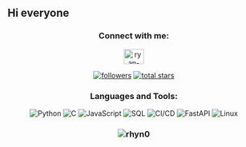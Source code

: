 ## Hi everyone


<h3 align="center">Connect with me:</h3>
<p align="center">
<a href="https://linkedin.com/in/ryan-ozawa" target="blank"><img align="center" src="https://raw.githubusercontent.com/rahuldkjain/github-profile-readme-generator/master/src/images/icons/Social/linked-in-alt.svg" alt="ryan-ozawa" height="30" width="40" /></a>
</p>
   <p align="center">
      <a href="https://github.com/rhyn0?tab=followers">
         <img alt="followers" title="Follow me on Github" src="https://custom-icon-badges.demolab.com/github/followers/rhyn0?color=236ad3&labelColor=1155ba&style=for-the-badge&logo=person-add&label=Follow&logoColor=white"/></a>
      <a href="https://github.com/rhyn0?tab=repositories&sort=stargazers">
         <img alt="total stars" title="Total stars on GitHub" src="https://custom-icon-badges.demolab.com/github/stars/rhyn0?color=55960c&style=for-the-badge&labelColor=488207&logo=star"/></a>
   </p>


<h3 align="center">Languages and Tools:</h3>
<p align="center">
    <img src="https://img.shields.io/badge/python-3670A0?style=for-the-badge&logo=python&logoColor=ffdd54" alt="Python">
    <img src="https://img.shields.io/badge/c-%2300599C.svg?style=for-the-badge&logo=c&logoColor=white" alt="C">
    <img src="https://img.shields.io/badge/javascript-%23323330.svg?style=for-the-badge&logo=javascript&logoColor=%23F7DF1E" alt="JavaScript">
    <img src="https://img.shields.io/badge/sql-%2300599C.svg?style=for-the-badge&logo=sql&logoColor=white" alt="SQL">
    <img src="https://img.shields.io/badge/ci/cd-%2300599C.svg?style=for-the-badge&logo=generic&logoColor=white" alt="CI/CD">
    <img src="https://img.shields.io/badge/fastapi-005571?style=for-the-badge&logo=fastapi" alt="FastAPI">
    <img src="https://img.shields.io/badge/linux-%23FCC624.svg?style=for-the-badge&logo=linux&logoColor=black" alt="Linux">
</p>


<h3 align="center"><img align="center" src="https://github-readme-stats.vercel.app/api/top-langs/?username=rhyn0&theme=dark&hide_border=false&include_all_commits=false&count_private=true&layout=compact" alt="rhyn0" /></h3>



<!--
**rhyn0/rhyn0** is a ✨ _special_ ✨ repository because its `README.md` (this file) appears on your GitHub profile.

Here are some ideas to get you started:

- 🔭 I’m currently working on ...
- 🌱 I’m currently learning Rust
- 💬 Ask me about Databases
- 📫 How to reach me: 
- 😄 Pronouns: ...
- ⚡ Fun fact: ...
-->
